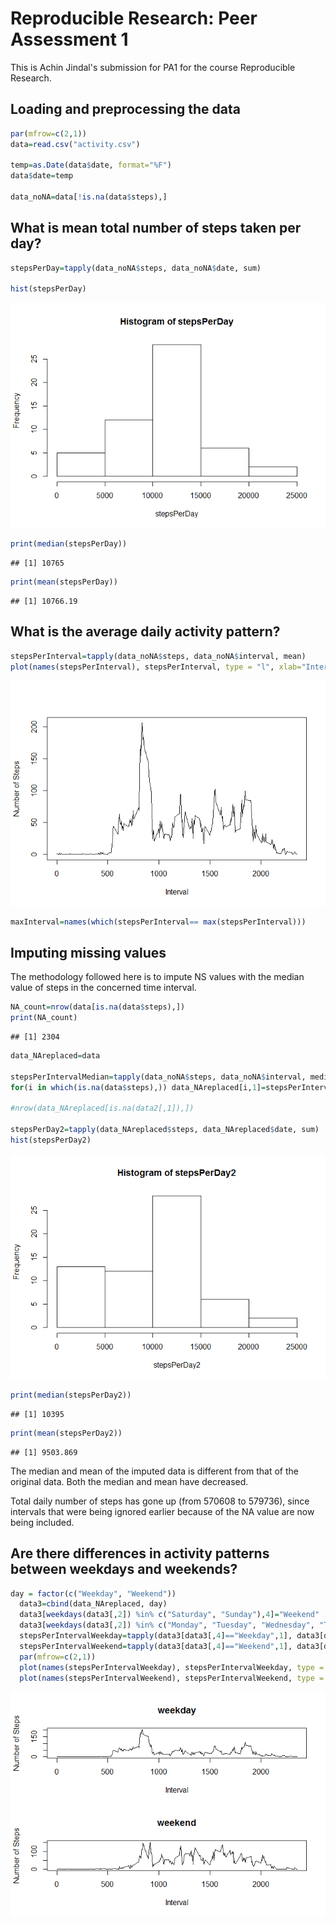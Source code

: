 # Reproducible Research: Peer Assessment 1

This is Achin Jindal's submission for PA1 for the course Reproducible Research.

## Loading and preprocessing the data


```r
par(mfrow=c(2,1))
data=read.csv("activity.csv")
  
temp=as.Date(data$date, format="%F")
data$date=temp
  
data_noNA=data[!is.na(data$steps),]
```

## What is mean total number of steps taken per day?


```r
stepsPerDay=tapply(data_noNA$steps, data_noNA$date, sum)
  
hist(stepsPerDay)
```

![](PA1_template_files/figure-html/unnamed-chunk-2-1.png) 

```r
print(median(stepsPerDay))
```

```
## [1] 10765
```

```r
print(mean(stepsPerDay))
```

```
## [1] 10766.19
```

## What is the average daily activity pattern?


```r
stepsPerInterval=tapply(data_noNA$steps, data_noNA$interval, mean)
plot(names(stepsPerInterval), stepsPerInterval, type = "l", xlab="Interval", ylab="Number of Steps")  
```

![](PA1_template_files/figure-html/unnamed-chunk-3-1.png) 

```r
maxInterval=names(which(stepsPerInterval== max(stepsPerInterval)))
```

## Imputing missing values

The methodology followed here is to impute NS values with the median value of steps in the concerned time interval. 


```r
NA_count=nrow(data[is.na(data$steps),])
print(NA_count)
```

```
## [1] 2304
```

```r
data_NAreplaced=data

stepsPerIntervalMedian=tapply(data_noNA$steps, data_noNA$interval, median)
for(i in which(is.na(data$steps),)) data_NAreplaced[i,1]=stepsPerIntervalMedian[which(names(stepsPerIntervalMedian)==data[i,3])]

#nrow(data_NAreplaced[is.na(data2[,1]),])

stepsPerDay2=tapply(data_NAreplaced$steps, data_NAreplaced$date, sum)
hist(stepsPerDay2)
```

![](PA1_template_files/figure-html/unnamed-chunk-4-1.png) 

```r
print(median(stepsPerDay2))
```

```
## [1] 10395
```

```r
print(mean(stepsPerDay2))
```

```
## [1] 9503.869
```

The median and mean of the imputed data is different from that of the original data. Both the median and mean have decreased.

Total daily number of steps has gone up (from 570608 to 579736), since intervals that were being ignored earlier because of the NA value are now being included.

## Are there differences in activity patterns between weekdays and weekends?


```r
day = factor(c("Weekday", "Weekend"))
  data3=cbind(data_NAreplaced, day)
  data3[weekdays(data3[,2]) %in% c("Saturday", "Sunday"),4]="Weekend"
  data3[weekdays(data3[,2]) %in% c("Monday", "Tuesday", "Wednesday", "Thursday", "Friday"),4]="Weekday"
  stepsPerIntervalWeekday=tapply(data3[data3[,4]=="Weekday",1], data3[data3[,4]=="Weekday",3], mean)
  stepsPerIntervalWeekend=tapply(data3[data3[,4]=="Weekend",1], data3[data3[,4]=="Weekend",3], mean)
  par(mfrow=c(2,1))
  plot(names(stepsPerIntervalWeekday), stepsPerIntervalWeekday, type = "l", xlab="Interval", ylab="Number of Steps", main="weekday")
  plot(names(stepsPerIntervalWeekend), stepsPerIntervalWeekend, type = "l", xlab="Interval", ylab="Number of Steps", main="weekend")
```

![](PA1_template_files/figure-html/unnamed-chunk-5-1.png) 
  
